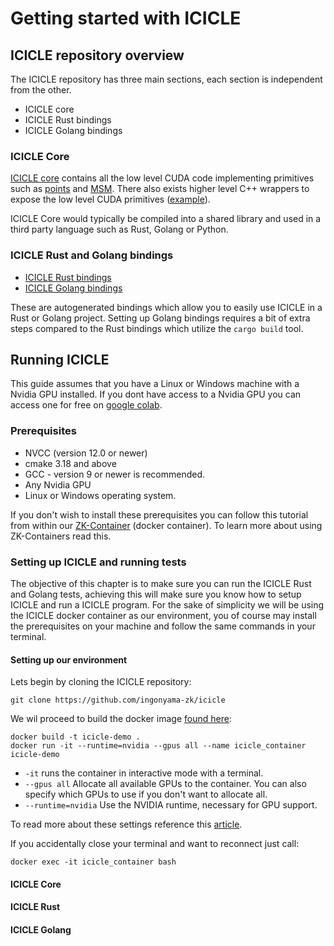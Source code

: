 # Getting started with ICICLE

## ICICLE repository overview

The ICICLE repository has three main sections, each section is independent from the other.

- ICICLE core
- ICICLE Rust bindings
- ICICLE Golang bindings

### ICICLE Core

[ICICLE core](https://github.com/ingonyama-zk/icicle/tree/main/icicle) contains all the low level CUDA code implementing primitives such as [points](https://github.com/ingonyama-zk/icicle/tree/main/icicle/primitives) and [MSM](https://github.com/ingonyama-zk/icicle/tree/main/icicle/appUtils/msm). There also exists higher level C++ wrappers to expose the low level CUDA primitives ([example](https://github.com/ingonyama-zk/icicle/blob/main/icicle/curves/bn254/msm.cu)).

ICICLE Core would typically be compiled into a shared library and used in a third party language such as Rust, Golang or Python.

### ICICLE Rust and Golang bindings

- [ICICLE Rust bindings](https://github.com/ingonyama-zk/icicle/tree/main/src)
- [ICICLE Golang bindings](https://github.com/ingonyama-zk/icicle/tree/main/goicicle) 

These are autogenerated bindings which allow you to easily use ICICLE in a Rust or Golang project. Setting up Golang bindings requires a bit of extra steps compared to the Rust bindings which utilize the `cargo build` tool.


## Running ICICLE

This guide assumes that you have a Linux or Windows machine with a Nvidia GPU installed. If you dont have access to a Nvidia GPU you can access one for free on [google colab](www.google.com).

### Prerequisites

- NVCC (version 12.0 or newer)
- cmake 3.18 and above
- GCC - version 9 or newer is recommended.
- Any Nvidia GPU
- Linux or Windows operating system.


If you don't wish to install these prerequisites you can follow this tutorial from within our [ZK-Container](https://github.com/ingonyama-zk/icicle/blob/main/Dockerfile) (docker container). To learn more about using ZK-Containers read this.

### Setting up ICICLE and running tests

The objective of this chapter is to make sure you can run the ICICLE Rust and Golang tests, achieving this will make sure you know how to setup ICICLE and run a ICICLE program. For the sake of simplicity we will be using the ICICLE docker container as our environment, you of course may install the prerequisites on your machine and follow the same commands in your terminal.


#### Setting up our environment

Lets begin by cloning the ICICLE repository:

```
git clone https://github.com/ingonyama-zk/icicle
```

We wil proceed to build the docker image [found here](https://github.com/ingonyama-zk/icicle/blob/main/Dockerfile):

```
docker build -t icicle-demo .
docker run -it --runtime=nvidia --gpus all --name icicle_container icicle-demo
```

- `-it` runs the container in interactive mode with a terminal. 
- `--gpus all` Allocate all available GPUs to the container. You can also specify which GPUs to use if you don't want to allocate all.
- `--runtime=nvidia` Use the NVIDIA runtime, necessary for GPU support.

To read more about these settings reference this [article](https://developer.nvidia.com/nvidia-container-runtime).

If you accidentally close your terminal and want to reconnect just call:

```
docker exec -it icicle_container bash
```


#### ICICLE Core
#### ICICLE Rust
#### ICICLE Golang